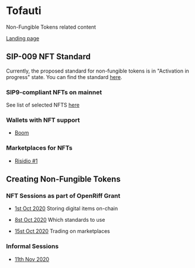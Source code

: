# Tofauti

Non-Fungible Tokens related content

[Landing page](https://tofauti.mailchimpsites.com/)

## SIP-009 NFT Standard

Currently, the proposed standard for non-fungible tokens is in "Activation in progress" state. You can find the standard [here](https://github.com/stacksgov/sips/blob/main/sips/sip-009/sip-009-nft-standard.md).

### SIP9-compliant NFTs on mainnet

See list of selected NFTS [here](nfts.md)
### Wallets with NFT support

- [Boom](https://boom.money)

### Marketplaces for NFTs

- [Risidio #1](https://thisisnumberone.com)

## Creating Non-Fungible Tokens

### NFT Sessions as part of OpenRiff Grant

- [1st Oct 2020](/nfts-storing-digital-items-on-chain) Storing digital items on-chain

- [8st Oct 2020](/nfts-which-standard-to-use) Which standards to use

- [15st Oct 2020](/nfts-trading-on-marketplaces) Trading on marketplaces

### Informal Sessions

- [11th Nov 2020](/2020-11-16)
